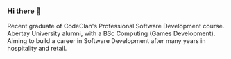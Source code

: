 ### Hi there 👋
Recent graduate of CodeClan's Professional Software Development course.
Abertay University alumni, with a BSc Computing (Games Development).
Aiming to build a career in Software Development after many years in hospitality and retail.
